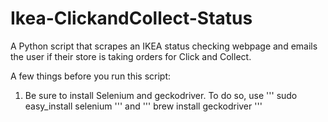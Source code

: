 # Ikea-ClickandCollect-Status
A Python script that scrapes an IKEA status checking webpage and emails the user if their store is taking orders for Click and Collect.

A few things before you run this script:
1. Be sure to install Selenium and geckodriver. To do so, use ''' sudo easy_install selenium ''' and ''' brew install geckodriver '''
